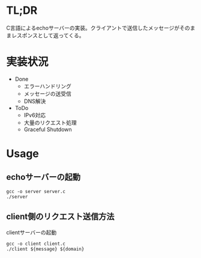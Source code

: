 # TL;DR
C言語によるechoサーバーの実装。クライアントで送信したメッセージがそのままレスポンスとして返ってくる。
# 実装状況
- Done
    - エラーハンドリング
    - メッセージの送受信
    - DNS解決
- ToDo
    - IPv6対応
    - 大量のリクエスト処理
    - Graceful Shutdown

# Usage
## echoサーバーの起動
```
gcc -o server server.c
./server
```
## client側のリクエスト送信方法
clientサーバーの起動
```
gcc -o client client.c
./client ${message} ${domain}
```
